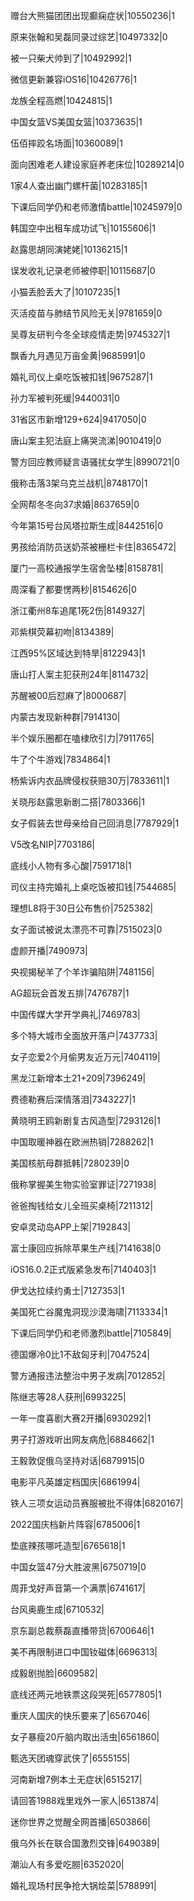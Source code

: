 赠台大熊猫团团出现癫痫症状|10550236|1

原来张翰和吴磊同录过综艺|10497332|0

被一只柴犬帅到了|10492992|1

微信更新兼容iOS16|10426776|1

龙族全程高燃|10424815|1

中国女篮VS美国女篮|10373635|1

伍佰摔跤名场面|10360089|1

面向困难老人建设家庭养老床位|10289214|0

1家4人查出幽门螺杆菌|10283185|1

下课后同学仍和老师激情battle|10245979|0

韩国空中出租车成功试飞|10155606|1

赵露思胡同演姥姥|10136215|1

误发收礼记录老师被停职|10115687|0

小猫丢脸丢大了|10107235|1

灭活疫苗与肺结节风险无关|9781659|0

吴尊友研判今冬全球疫情走势|9745327|1

飘香九月遇见万亩金黄|9685991|0

婚礼司仪上桌吃饭被扣钱|9675287|1

孙力军被判死缓|9440031|0

31省区市新增129+624|9417050|0

唐山案主犯法庭上痛哭流涕|9010419|0

警方回应教师疑言语骚扰女学生|8990721|0

俄称击落3架乌克兰战机|8748170|1

全网帮冬冬向37求婚|8637659|0

今年第15号台风塔拉斯生成|8442516|0

男孩给消防员送奶茶被栅栏卡住|8365472|

厦门一高校通报学生宿舍坠楼|8158781|

周深看了都要愣两秒|8154626|0

浙江衢州8车追尾1死2伤|8149327|

邓紫棋荧幕初吻|8134389|

江西95%区域达到特旱|8122943|1

唐山打人案主犯获刑24年|8114732|

苏醒被00后怼麻了|8000687|

内蒙古发现新种群|7914130|

半个娱乐圈都在嗑棣欣引力|7911765|

牛了个牛游戏|7834864|1

杨紫诉内衣品牌侵权获赔30万|7833611|1

关晓彤赵露思新剧二搭|7803366|1

女子假装去世母亲给自己回消息|7787929|1

V5改名NIP|7703186|

底线小人物有多心酸|7591718|1

司仪主持完婚礼上桌吃饭被扣钱|7544685|

理想L8将于30日公布售价|7525382|

女子面试被说太漂亮不可靠|7515023|0

虚颜开播|7490973|

央视揭秘羊了个羊诈骗陷阱|7481156|

AG超玩会首发五排|7476787|1

中国传媒大学开学典礼|7469783|

多个特大城市全面放开落户|7437733|

女子恋爱2个月偷男友近万元|7404119|

黑龙江新增本土21+209|7396249|

费德勒赛后深情落泪|7343227|1

黄晓明王鸥新剧复古风造型|7293126|1

中国取暖神器在欧洲热销|7288262|1

美国核航母群抵韩|7280239|0

俄称掌握美生物实验室罪证|7271938|

爸爸掏钱给女儿全班买桌椅|7211312|

安卓灵动岛APP上架|7192843|

富士康回应拆除苹果生产线|7141638|0

iOS16.0.2正式版紧急发布|7140403|1

伊戈达拉续约勇士|7127353|1

美国死亡谷魔鬼洞现沙漠海啸|7113334|1

下课后同学仍和老师激烈battle|7105849|

德国爆冷0比1不敌匈牙利|7047524|

警方通报违法整治中男子发病|7012852|

陈继志等28人获刑|6993225|

一年一度喜剧大赛2开播|6930292|1

男子打游戏听出网友病危|6884662|1

王毅敦促俄乌坚持对话|6879915|0

电影平凡英雄定档国庆|6861994|

铁人三项女运动员赛服被批不得体|6820167|

2022国庆档新片阵容|6785006|1

垫底辣孩哪吒造型|6765618|1

中国女篮47分大胜波黑|6750719|0

周菲戈好声音第一个满票|6741617|

台风奥鹿生成|6710532|

京东副总裁蔡磊直播带货|6700646|1

美不再限制进口中国钕磁体|6696313|

成毅剧抛脸|6609582|

底线还两元地铁票这段哭死|6577805|1

重庆人国庆的快乐要来了|6567046|

女子暴瘦20斤脑内取出活虫|6561860|

甄选天团魂穿武侠了|6555155|

河南新增7例本土无症状|6515217|

请回答1988戏里戏外一家人|6513874|

迷你世界之觉醒全网首播|6503866|

俄乌外长在联合国激烈交锋|6490389|

潮汕人有多爱吃朥|6352020|

婚礼现场村民争抢大锅烩菜|5788991|

